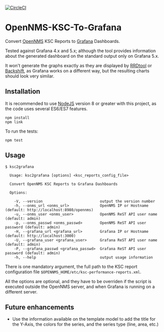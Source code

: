 [![CircleCI](https://circleci.com/gh/agalue/OpenNMS-Node-Page-Extensions.svg?style=svg)](https://circleci.com/gh/agalue/OpenNMS-Node-Page-Extensions)

# OpenNMS-KSC-To-Grafana

Convert [OpenNMS](https://opennms.org/) KSC Reports to [Grafana](https://grafana.com/) Dashboards.

Tested against Grafana 4.x and 5.x; although the tool provides information about the generated dashboard on the standard output only on Grafana 5.x.

It won't generate the graphs exactly as they are displayed by [RRDtool](https://oss.oetiker.ch/rrdtool/) or [Backshift](https://github.com/OpenNMS/backshift), as Grafana works on a different way, but the resulting charts should look very similar.

## Installation

It is recommended to use [NodeJS](https://nodejs.org/en/) version 8 or greater with this project, as the code uses several ES6/ES7 features.

```shell
npm install
npm link
```

To run the tests:

```shell
npm test
```

## Usage

```shell
$ ksc2grafana 

  Usage: ksc2grafana [options] <ksc_reports_config_file>

  Convert OpenNMS KSC Reports to Grafana Dashboards

  Options:

    -V, --version                          output the version number
    -h, --onms_url <onms_url>              OpenNMS IP or Hostname (default: http://localhost:8980/opennms)
    -u, --onms_user <onms_user>            OpenNMS ReST API user name (default: admin)
    -p, --onms_passwd <onms_passwd>        OpenNMS ReST API user password (default: admin)
    -H, --grafana_url <grafana_url>        Grafana IP or Hostname (default: http://localhost:3000)
    -U, --grafana_user <grafana_user>      Grafana ReST API user name (default: admin)
    -P, --grafana_passwd <grafana_passwd>  Grafana ReST API user password (default: admin)
    -h, --help                             output usage information
```

There is one mandatory argument, the full path to the KSC report configuration file `$OPENNMS_HOME/etc/ksc-performance-reports.xml`.

All the options are optional, and they have to be overriden if the script is executed outside the OpenNMS server, and when Grafana is running on a different server.

## Future enhancements

* Use the information available on the template model to add the title for the Y-Axis, the colors for the series, and the series type (line, area, etc.)

